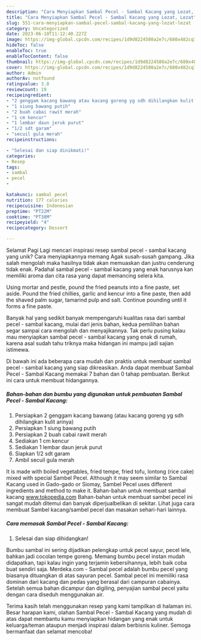 ```yaml
---
description: "Cara Menyiapkan Sambal Pecel - Sambal Kacang yang Lezat, Lezat"
title: "Cara Menyiapkan Sambal Pecel - Sambal Kacang yang Lezat, Lezat"
slug: 551-cara-menyiapkan-sambal-pecel-sambal-kacang-yang-lezat-lezat
category: Uncategorized
date: 2023-06-10T11:12:40.227Z
image: https://img-global.cpcdn.com/recipes/1d9d8224580a2e7c/680x482cq70/sambal-pecel-sambal-kacang-foto-resep-utama.jpg
hideToc: false
enableToc: true
enableTocContent: false
thumbnail: https://img-global.cpcdn.com/recipes/1d9d8224580a2e7c/680x482cq70/sambal-pecel-sambal-kacang-foto-resep-utama.jpg
cover: https://img-global.cpcdn.com/recipes/1d9d8224580a2e7c/680x482cq70/sambal-pecel-sambal-kacang-foto-resep-utama.jpg
author: Admin
authorAv: notfound
ratingvalue: 3.8
reviewcount: 19
recipeingredient:
- "2 genggam kacang bawang atau kacang goreng yg sdh dihilangkan kulit arinya"
- "1 siung bawang putih"
- "2 buah cabai rawit merah"
- "1 cm kencur"
- "1 lembar daun jeruk purut"
- "1/2 sdt garam"
- "secuil gula merah"
recipeinstructions:

- "Selesai dan siap dinikmati!"
categories:
- Resep
tags:
- sambal
- pecel
- 

katakunci: sambal pecel  
nutrition: 177 calories
recipecuisine: Indonesian
preptime: "PT22M"
cooktime: "PT38M"
recipeyield: "4"
recipecategory: Dessert

---
```



Selamat Pagi Lagi mencari inspirasi resep sambal pecel - sambal kacang yang unik? Cara menyiapkannya memang Agak susah-susah gampang. Jika salah mengolah maka hasilnya tidak akan memuaskan dan justru cenderung tidak enak. Padahal sambal pecel - sambal kacang yang enak harusnya kan memiliki aroma dan cita rasa yang dapat memancing selera kita.


Using mortar and pestle, pound the fried peanuts into a fine paste, set aside. Pound the fried chillies, garlic and kencur into a fine paste, then add the shaved palm sugar, tamarind pulp and salt. Continue pounding until it forms a fine paste.

Banyak hal yang sedikit banyak mempengaruhi kualitas rasa dari sambal pecel - sambal kacang, mulai dari jenis bahan, kedua pemilihan bahan segar sampai cara mengolah dan menyajikannya. Tak perlu pusing kalau mau menyiapkan sambal pecel - sambal kacang yang enak di rumah, karena asal sudah tahu triknya maka hidangan ini mampu jadi sajian istimewa.


Di bawah ini ada beberapa cara mudah dan praktis untuk membuat sambal pecel - sambal kacang yang siap dikreasikan. Anda dapat membuat Sambal Pecel - Sambal Kacang memakai 7 bahan dan 0 tahap pembuatan. Berikut ini cara untuk membuat hidangannya.

<!--inarticleads1-->

##### Bahan-bahan dan bumbu yang digunakan untuk pembuatan Sambal Pecel - Sambal Kacang:

1. Persiapkan 2 genggam kacang bawang (atau kacang goreng yg sdh dihilangkan kulit arinya)
1. Persiapkan 1 siung bawang putih
1. Persiapkan 2 buah cabai rawit merah
1. Sediakan 1 cm kencur
1. Sediakan 1 lembar daun jeruk purut
1. Siapkan 1/2 sdt garam
1. Ambil secuil gula merah


It is made with boiled vegetables, fried tempe, fried tofu, lontong (rice cake) mixed with special Sambel Pecel. Although it may seem similar to Sambal Kacang used in Gado-gado or Siomay, Sambel Pecel uses different ingredients and method to make it. Bahan-bahan untuk membuat sambal kacang www.tokopedia.com Bahan-bahan untuk membuat sambel pecel ini sangat mudah ditemui dan banyak diperjualbelikan di sekitar. Lihat juga cara membuat Sambel kacang/sambel pecel dan masakan sehari-hari lainnya. 

<!--inarticleads2-->

##### Cara memasak Sambal Pecel - Sambal Kacang:


1. Selesai dan siap dihidangkan!

Bumbu sambal ini sering dijadikan pelengkap untuk pecel sayur, pecel lele, bahkan jadi cocolan tempe goreng. Memang bumbu pecel instan mudah didapatkan, tapi kalau ingin yang terjamin kebersihannya, lebih baik coba buat sendiri saja. Merdeka.com - Sambal pecel adalah bumbu pecel yang biasanya dituangkan di atas sayuran pecel. Sambal pecel ini memiliki rasa dominan dari kacang dan pedas yang berasal dari campuran cabainya. Setelah semua bahan dicampur dan digiling, penyajian sambal pecel yaitu dengan cara diseduh menggunakan air. 

Terima kasih telah menggunakan resep yang kami tampilkan di halaman ini. Besar harapan kami, olahan Sambal Pecel - Sambal Kacang yang mudah di atas dapat membantu kamu menyiapkan hidangan yang enak untuk keluarga/teman ataupun menjadi inspirasi dalam berbisnis kuliner. Semoga bermanfaat dan selamat mencoba!
